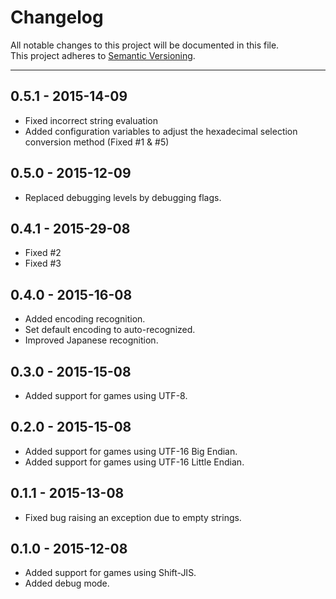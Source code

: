# Changelog

All notable changes to this project will be documented in this file.  
This project adheres to [Semantic Versioning](http://semver.org/).


***

## 0.5.1 - 2015-14-09
- Fixed incorrect string evaluation
- Added configuration variables to adjust the hexadecimal selection conversion method (Fixed #1 & #5)

## 0.5.0 - 2015-12-09
- Replaced debugging levels by debugging flags.

## 0.4.1 - 2015-29-08
- Fixed #2
- Fixed #3

## 0.4.0 - 2015-16-08
- Added encoding recognition.
- Set default encoding to auto-recognized.
- Improved Japanese recognition.

## 0.3.0 - 2015-15-08
- Added support for games using UTF-8.

## 0.2.0 - 2015-15-08
- Added support for games using UTF-16 Big Endian.
- Added support for games using UTF-16 Little Endian.

## 0.1.1 - 2015-13-08
- Fixed bug raising an exception due to empty strings.

## 0.1.0 - 2015-12-08
- Added support for games using Shift-JIS.
- Added debug mode.